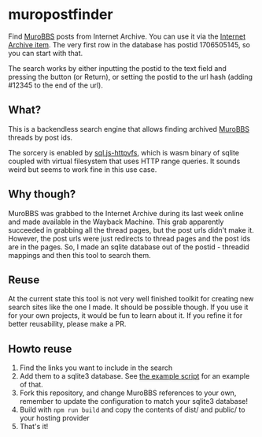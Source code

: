 # muropostfinder
Find [MuroBBS](https://fi.wikipedia.org/wiki/Muropaketti#MuroBBS) posts from Internet Archive. You can use it via the [Internet Archive item](https://ia601401.us.archive.org/32/items/murolinks/index.html).
The very first row in the database has postid 1706505145, so you can start with that.

The search works by either inputting the postid to the text field and pressing the button (or Return), or setting the postid to the url hash (adding #12345 to the end of the url).

## What?
This is a backendless search engine that allows finding archived
[MuroBBS](http://web.archive.org/web/20220412011008/https://murobbs.muropaketti.com/)
threads by post ids.

The sorcery is enabled by [sql.js-httpvfs](https://github.com/phiresky/sql.js-httpvfs), which is wasm binary of sqlite coupled with virtual filesystem that uses HTTP  range queries. It sounds weird but seems to work fine in this use case.

## Why though? 
MuroBBS was grabbed to the Internet Archive during its last week online and made available in the Wayback Machine.
This grab apparently succeeded in grabbing all the thread pages, but the post urls didn't make it.
However, the post urls were just redirects to thread pages and the post ids are in the pages.
So, I made an sqlite database out of the postid - threadid mappings and then this tool to search them.

## Reuse
At the current state this tool is not very well finished toolkit for creating new search sites like the one I made.
It should be possible though.
If you use it for your own projects, it would be fun to learn about it.
If you refine it for better reusability, please make a PR.

## Howto reuse
1. Find the links you want to include in the search
1. Add them to a sqlite3 database. See [the example script](add-to-database-example.py) for an example of that.
1. Fork this repository, and change MuroBBS references to your own, remember to update the configuration to match your sqlite3 database!
1. Build with `npm run build` and copy the contents of dist/ and public/ to your hosting provider
1. That's it!
